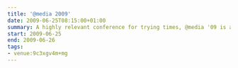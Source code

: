 ```yaml
---
title: '@media 2009'
date: 2009-06-25T08:15:00+01:00
summary: A highly relevant conference for trying times, @media '09 is an invaluable guide to winning in today's web design landscape.
start: 2009-06-25
end: 2009-06-26
tags:
- venue:9c3xgv4m+mg
---
```


